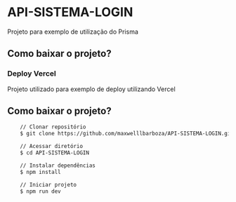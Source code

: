 # API-SISTEMA-LOGIN
Projeto para exemplo de utilização do Prisma

## Como baixar o projeto?

### Deploy Vercel

Projeto utilizado para exemplo de deploy utilizando Vercel

## Como baixar o projeto?

```bash
    // Clonar repositório
    $ git clone https://github.com/maxwelllbarboza/API-SISTEMA-LOGIN.git

    // Acessar diretório
    $ cd API-SISTEMA-LOGIN

    // Instalar dependências
    $ npm install

    // Iniciar projeto
    $ npm run dev
```



